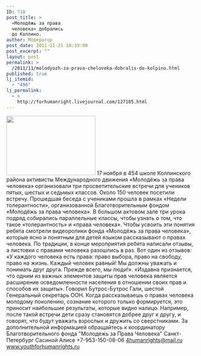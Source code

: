 ```yaml
---
ID: 718
post_title: >
  «Молодёжь за права
  человека» добрались
  до Колпино.
author: Модератор
post_date: 2011-11-21 10:39:00
post_excerpt: ""
layout: post
permalink: >
  /2011/11/molodyozh-za-prava-cheloveka-dobralis-do-kolpino.html
published: true
lj_itemid:
  - "496"
lj_permalink:
  - >
    http://forhumanright.livejournal.com/127185.html
---
```

<a href="http://pics.livejournal.com/forhumanright/pic/0000g68e/"><img src="http://pics.livejournal.com/forhumanright/pic/0000g68e" width="235" height="157" border='0'/></a> 17 ноября в 454 школе Колпинского района активисты Международного движения «Молодёжь за права человека» организовали три просветительские встречи для учеников пятых, шестых и седьмых классов. Около 150 человек посетили встречу.
Прошедшая беседа с учениками прошла в рамках «Недели толерантности», организованной Благотворительным фондом «Молодёжь за права человека». В большом актовом зале три урока подряд собирались параллельные классы, чтобы узнать о том, что такое «толерантность» и «права  человека». Чтобы усвоить эти понятия ребята смотрели видеоролики фонда «Молодёжь за права человека», которые ясно и понятным для детей языком рассказывают о правах человека. По традиции, в конце мероприятия ребята написали отзывы, а листовки с правами человека разошлись в раз. Вот один из отзывов:
«У каждого человека есть права: право выбора, право на свободу, право на жизнь. Каждый человек равный! Мы должны уважать и понимать друг друга. Прежде всего, мы люди!». 
«Издавна признается, что одним из важных элементов защиты прав человека является расширение осведомленности населения в отношении своих прав и способов их защиты». Говорил Бутрос-Бутрос Гали, шестой Генеральный секретарь ООН. Когда рассказываешь о правах человека молодому поколению, сознание которого только формируется, это приносит наибольшие результаты, которые видно налицо. Например, после такой встречи дети сразу  становятся добрее друг к другу, и говорят, что будут уважать взрослых и дружить со сверстниками.
За дополнительной информацией обращайтесь к координатору
Благотворительного фонда
"Молодежь за Права Человека" Санкт-Петербург 
Сасиной Алисе 
+7-953-150-08-06 
4humanrights@mail.ru
www.youthforhumanrights.ru